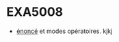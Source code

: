 # EXA5008
 - [énoncé](http://casisbelli-03.insa-rouen.fr/wiki/pmwiki.php?n=CASI.EXA5008) et modes opératoires.
kjkj
